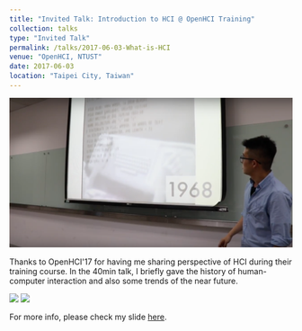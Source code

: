 ```yaml
---
title: "Invited Talk: Introduction to HCI @ OpenHCI Training"
collection: talks
type: "Invited Talk"
permalink: /talks/2017-06-03-What-is-HCI
venue: "OpenHCI, NTUST"
date: 2017-06-03
location: "Taipei City, Taiwan"
---
```


<img src='/images/openhci1.png'>

Thanks to OpenHCI'17 for having me sharing perspective of HCI during their training course. In the 40min talk, I briefly gave the history of human-computer interaction and also some trends of the near future.

<img src='/images/openhci2.jpg'>

<img src='/images/openhci3.jpg'>

For more info, please check my slide [here](https://goo.gl/HxX58b).
